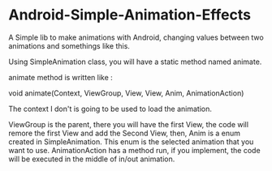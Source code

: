 Android-Simple-Animation-Effects
================================

A Simple lib to make animations with Android, changing values between two animations and somethings like this.

Using SimpleAnimation class, you will have a static method named animate.

animate method is written like :

void animate(Context, ViewGroup, View, View, Anim, AnimationAction)

The context I don't is going to be used to load the animation.

ViewGroup is the parent, there you will have the first View, the code will remore the first View and add the Second View,
then, Anim is a enum created in SimpleAnimation. This enum is the selected animation that you want to use.
AnimationAction has a method run, if you implement, the code will be executed in the middle of in/out animation.
